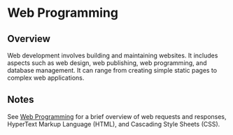 # Web Programming

## Overview

Web development involves building and maintaining websites. It includes aspects such as web design, web publishing, web programming, and database management. It can range from creating simple static pages to complex web applications.

## Notes

See [Web Programming](https://docs.google.com/document/d/e/2PACX-1vTVkJMTaRePzBTdVb_PPNsHOVy5jSsoGjSEl5Uf4HaIlnXXMpPrPMJ1vzHsUAQ5rQnlCLVLaX9dgSeJ/pub) for a brief overview of web requests and responses, HyperText Markup Language (HTML), and Cascading Style Sheets (CSS).

